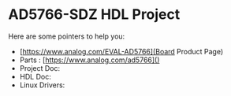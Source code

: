 # AD5766-SDZ HDL Project

Here are some pointers to help you:
  * [https://www.analog.com/EVAL-AD5766](Board Product Page)
  * Parts : [https://www.analog.com/ad5766]()
  * Project Doc: 
  * HDL Doc: 
  * Linux Drivers: 
